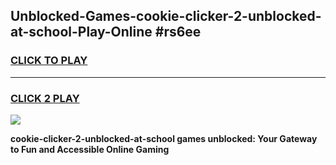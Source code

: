 
## Unblocked-Games-cookie-clicker-2-unblocked-at-school-Play-Online #rs6ee
<h3>
<a href="https://news.freeplayer.one?title=cookie-clicker-2-unblocked-at-school&ref=3">CLICK TO PLAY</a></h3>
<hr>

<h3>
<a href="https://news.freeplayer.one?title=cookie-clicker-2-unblocked-at-school&ref=3">CLICK 2 PLAY</a>
  
</h3>

<a href="https://news.freeplayer.one?title=cookie-clicker-2-unblocked-at-school&ref=3"><img src="https://clearcache.store/games.png"></a>


**cookie-clicker-2-unblocked-at-school games unblocked: Your Gateway to Fun and Accessible Online Gaming**
